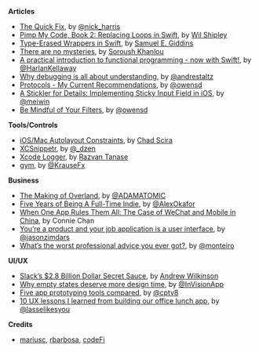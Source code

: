 **Articles**

* [The Quick Fix](https://nickharris.wordpress.com/2015/08/10/the-quick-fix/), by [@nick_harris](https://twitter.com/nick_harris)
* [Pimp My Code, Book 2: Replacing Loops in Swift](http://blog.wilshipley.com/2015/08/pimp-my-code-book-2-eliminating-loops.html), by [Wil Shipley](https://twitter.com/wilshipley)
* [Type-Erased Wrappers in Swift](https://realm.io/news/type-erased-wrappers-in-swift/), by [Samuel E. Giddins](https://twitter.com/segiddins)
* [There are no mysteries](http://khanlou.com/2015/08/there-are-no-mysteries/), by [Soroush Khanlou](https://twitter.com/khanlou)
* [A practical introduction to functional programming - now with Swift!](http://harlankellaway.com/blog/2015/08/10/swift-functional-programming-intro/), by [@HarlanKellaway](https://twitter.com/HarlanKellaway)
* [Why debugging is all about understanding](http://futurice.com/blog/why-debugging-is-all-about-understanding), by [@andrestaltz](https://twitter.com/andrestaltz)
* [Protocols - My Current Recommendations](http://owensd.io/2015/08/06/protocols.html), by [@owensd](https://twitter.com/owensd)
* [A Stickler for Details: Implementing Sticky Input Field in iOS](https://medium.com/ios-os-x-development/a-stickler-for-details-implementing-sticky-input-fields-in-ios-f88553d36dab), by [@meiwin](https://twitter.com/meiwin)
* [Be Mindful of Your Filters](http://owensd.io/2015/08/09/filter-performance.html), by [@owensd](https://twitter.com/owensd)

**Tools/Controls**

* [iOS/Mac Autolayout Constraints](http://constraints.icodeforlove.com/), by [Chad Scira](https://twitter.com/icodeforlove)
* [XCSnippetr](https://github.com/dzenbot/XCSnippetr), by [@_dzen](https://twitter.com/_dzen)
* [Xcode Logger](https://github.com/codeFi/XcodeLogger), by [Razvan Tanase](https://twitter.com/razvan_tanase)
* [gym](https://github.com/fastlane/gym), by [@KrauseFx](https://twitter.com/KrauseFx)

**Business**

* [The Making of Overland](https://medium.com/hackerpreneur-magazine/cool-picture-with-overlaid-title-and-shiittt-630c7d39f51c), by [@ADAMATOMIC](https://twitter.com/ADAMATOMIC)
* [Five Years of Being A Full-Time Indie](http://www.paradeofrain.com/2015/08/06/five-years-of-being-a-full-time-indie/), by [@AlexOkafor](https://twitter.com/AlexOkafor)
* [When One App Rules Them All: The Case of WeChat and Mobile in China](https://a16z.com/2015/08/06/wechat-china-mobile-first/), by Connie Chan
* [You’re a product and your job application is a user interface](https://signalvnoise.com/posts/3904-youre-a-product-and-your-job-application-is-a-user-interface), by [@jasonzimdars](https://twitter.com/jasonzimdars)
* [What’s the worst professional advice you ever got?](https://deardesignstudent.com/what-s-the-worst-professional-advice-you-ever-got-b28c35b19995), by [@monteiro](https://twitter.com/monteiro)

**UI/UX**

* [Slack’s $2.8 Billion Dollar Secret Sauce](https://medium.com/@awilkinson/slack-s-2-8-billion-dollar-secret-sauce-5c5ec7117908), by [Andrew Wilkinson](https://twitter.com/awilkinson)
* [Why empty states deserve more design time](https://medium.com/@InVisionApp/why-empty-states-deserve-more-design-time-44b5adc7eb52), by [@InVisionApp](https://twitter.com/InVisionApp)
* [Five app prototyping tools compared](https://medium.com/sketch-app-sources/five-app-prototyping-tools-compared-form-framer-origami-pixate-proto-io-c2acc9062c61), by [@cptv8](https://twitter.com/cptv8)
* [10 UX lessons I learned from building our office lunch app](https://medium.com/blog-posts-from-the-ffw-team/10-ux-lessons-i-learned-from-building-our-office-lunch-app-d365019053d5), by [@lasselikesyou](https://twitter.com/lasselikesyou)

**Credits**

* [mariusc](https://github.com/mariusc), [rbarbosa](https://github.com/rbarbosa), [codeFi](https://github.com/codeFi)

